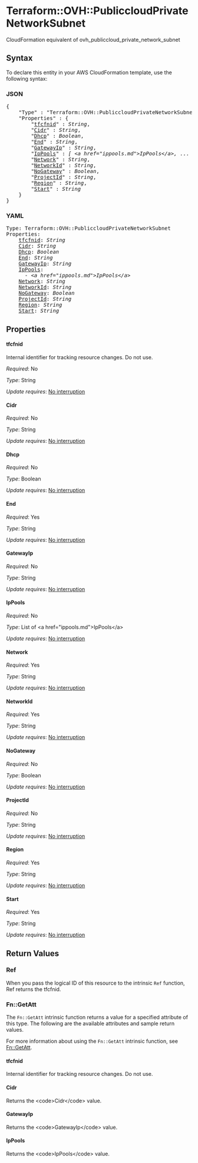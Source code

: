 # Terraform::OVH::PubliccloudPrivateNetworkSubnet

CloudFormation equivalent of ovh_publiccloud_private_network_subnet

## Syntax

To declare this entity in your AWS CloudFormation template, use the following syntax:

### JSON

<pre>
{
    "Type" : "Terraform::OVH::PubliccloudPrivateNetworkSubnet",
    "Properties" : {
        "<a href="#tfcfnid" title="tfcfnid">tfcfnid</a>" : <i>String</i>,
        "<a href="#cidr" title="Cidr">Cidr</a>" : <i>String</i>,
        "<a href="#dhcp" title="Dhcp">Dhcp</a>" : <i>Boolean</i>,
        "<a href="#end" title="End">End</a>" : <i>String</i>,
        "<a href="#gatewayip" title="GatewayIp">GatewayIp</a>" : <i>String</i>,
        "<a href="#ippools" title="IpPools">IpPools</a>" : <i>[ &lt;a href=&#34;ippools.md&#34;&gt;IpPools&lt;/a&gt;, ... ]</i>,
        "<a href="#network" title="Network">Network</a>" : <i>String</i>,
        "<a href="#networkid" title="NetworkId">NetworkId</a>" : <i>String</i>,
        "<a href="#nogateway" title="NoGateway">NoGateway</a>" : <i>Boolean</i>,
        "<a href="#projectid" title="ProjectId">ProjectId</a>" : <i>String</i>,
        "<a href="#region" title="Region">Region</a>" : <i>String</i>,
        "<a href="#start" title="Start">Start</a>" : <i>String</i>
    }
}
</pre>

### YAML

<pre>
Type: Terraform::OVH::PubliccloudPrivateNetworkSubnet
Properties:
    <a href="#tfcfnid" title="tfcfnid">tfcfnid</a>: <i>String</i>
    <a href="#cidr" title="Cidr">Cidr</a>: <i>String</i>
    <a href="#dhcp" title="Dhcp">Dhcp</a>: <i>Boolean</i>
    <a href="#end" title="End">End</a>: <i>String</i>
    <a href="#gatewayip" title="GatewayIp">GatewayIp</a>: <i>String</i>
    <a href="#ippools" title="IpPools">IpPools</a>: <i>
      - &lt;a href=&#34;ippools.md&#34;&gt;IpPools&lt;/a&gt;</i>
    <a href="#network" title="Network">Network</a>: <i>String</i>
    <a href="#networkid" title="NetworkId">NetworkId</a>: <i>String</i>
    <a href="#nogateway" title="NoGateway">NoGateway</a>: <i>Boolean</i>
    <a href="#projectid" title="ProjectId">ProjectId</a>: <i>String</i>
    <a href="#region" title="Region">Region</a>: <i>String</i>
    <a href="#start" title="Start">Start</a>: <i>String</i>
</pre>

## Properties

#### tfcfnid

Internal identifier for tracking resource changes. Do not use.

_Required_: No

_Type_: String

_Update requires_: [No interruption](https://docs.aws.amazon.com/AWSCloudFormation/latest/UserGuide/using-cfn-updating-stacks-update-behaviors.html#update-no-interrupt)

#### Cidr

_Required_: No

_Type_: String

_Update requires_: [No interruption](https://docs.aws.amazon.com/AWSCloudFormation/latest/UserGuide/using-cfn-updating-stacks-update-behaviors.html#update-no-interrupt)

#### Dhcp

_Required_: No

_Type_: Boolean

_Update requires_: [No interruption](https://docs.aws.amazon.com/AWSCloudFormation/latest/UserGuide/using-cfn-updating-stacks-update-behaviors.html#update-no-interrupt)

#### End

_Required_: Yes

_Type_: String

_Update requires_: [No interruption](https://docs.aws.amazon.com/AWSCloudFormation/latest/UserGuide/using-cfn-updating-stacks-update-behaviors.html#update-no-interrupt)

#### GatewayIp

_Required_: No

_Type_: String

_Update requires_: [No interruption](https://docs.aws.amazon.com/AWSCloudFormation/latest/UserGuide/using-cfn-updating-stacks-update-behaviors.html#update-no-interrupt)

#### IpPools

_Required_: No

_Type_: List of &lt;a href=&#34;ippools.md&#34;&gt;IpPools&lt;/a&gt;

_Update requires_: [No interruption](https://docs.aws.amazon.com/AWSCloudFormation/latest/UserGuide/using-cfn-updating-stacks-update-behaviors.html#update-no-interrupt)

#### Network

_Required_: Yes

_Type_: String

_Update requires_: [No interruption](https://docs.aws.amazon.com/AWSCloudFormation/latest/UserGuide/using-cfn-updating-stacks-update-behaviors.html#update-no-interrupt)

#### NetworkId

_Required_: Yes

_Type_: String

_Update requires_: [No interruption](https://docs.aws.amazon.com/AWSCloudFormation/latest/UserGuide/using-cfn-updating-stacks-update-behaviors.html#update-no-interrupt)

#### NoGateway

_Required_: No

_Type_: Boolean

_Update requires_: [No interruption](https://docs.aws.amazon.com/AWSCloudFormation/latest/UserGuide/using-cfn-updating-stacks-update-behaviors.html#update-no-interrupt)

#### ProjectId

_Required_: No

_Type_: String

_Update requires_: [No interruption](https://docs.aws.amazon.com/AWSCloudFormation/latest/UserGuide/using-cfn-updating-stacks-update-behaviors.html#update-no-interrupt)

#### Region

_Required_: Yes

_Type_: String

_Update requires_: [No interruption](https://docs.aws.amazon.com/AWSCloudFormation/latest/UserGuide/using-cfn-updating-stacks-update-behaviors.html#update-no-interrupt)

#### Start

_Required_: Yes

_Type_: String

_Update requires_: [No interruption](https://docs.aws.amazon.com/AWSCloudFormation/latest/UserGuide/using-cfn-updating-stacks-update-behaviors.html#update-no-interrupt)

## Return Values

### Ref

When you pass the logical ID of this resource to the intrinsic `Ref` function, Ref returns the tfcfnid.

### Fn::GetAtt

The `Fn::GetAtt` intrinsic function returns a value for a specified attribute of this type. The following are the available attributes and sample return values.

For more information about using the `Fn::GetAtt` intrinsic function, see [Fn::GetAtt](https://docs.aws.amazon.com/AWSCloudFormation/latest/UserGuide/intrinsic-function-reference-getatt.html).

#### tfcfnid

Internal identifier for tracking resource changes. Do not use.

#### Cidr

Returns the &lt;code&gt;Cidr&lt;/code&gt; value.

#### GatewayIp

Returns the &lt;code&gt;GatewayIp&lt;/code&gt; value.

#### IpPools

Returns the &lt;code&gt;IpPools&lt;/code&gt; value.

